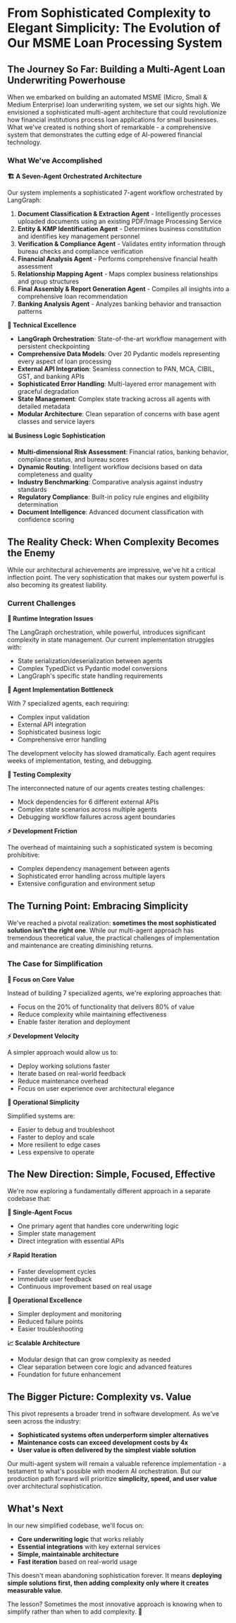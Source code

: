 # From Sophisticated Complexity to Elegant Simplicity: The Evolution of Our MSME Loan Processing System

## The Journey So Far: Building a Multi-Agent Loan Underwriting Powerhouse

When we embarked on building an automated MSME (Micro, Small & Medium Enterprise) loan underwriting system, we set our sights high. We envisioned a sophisticated multi-agent architecture that could revolutionize how financial institutions process loan applications for small businesses. What we've created is nothing short of remarkable - a comprehensive system that demonstrates the cutting edge of AI-powered financial technology.

### What We've Accomplished

**🏗️ A Seven-Agent Orchestrated Architecture**

Our system implements a sophisticated 7-agent workflow orchestrated by LangGraph:

1. **Document Classification & Extraction Agent** - Intelligently processes uploaded documents using an existing PDF/Image Processing Service
2. **Entity & KMP Identification Agent** - Determines business constitution and identifies key management personnel
3. **Verification & Compliance Agent** - Validates entity information through bureau checks and compliance verification
4. **Financial Analysis Agent** - Performs comprehensive financial health assessment
5. **Relationship Mapping Agent** - Maps complex business relationships and group structures
6. **Final Assembly & Report Generation Agent** - Compiles all insights into a comprehensive loan recommendation
7. **Banking Analysis Agent** - Analyzes banking behavior and transaction patterns

**🔧 Technical Excellence**

- **LangGraph Orchestration**: State-of-the-art workflow management with persistent checkpointing
- **Comprehensive Data Models**: Over 20 Pydantic models representing every aspect of loan processing
- **External API Integration**: Seamless connection to PAN, MCA, CIBIL, GST, and banking APIs
- **Sophisticated Error Handling**: Multi-layered error management with graceful degradation
- **State Management**: Complex state tracking across all agents with detailed metadata
- **Modular Architecture**: Clean separation of concerns with base agent classes and service layers

**📊 Business Logic Sophistication**

- **Multi-dimensional Risk Assessment**: Financial ratios, banking behavior, compliance status, and bureau scores
- **Dynamic Routing**: Intelligent workflow decisions based on data completeness and quality
- **Industry Benchmarking**: Comparative analysis against industry standards
- **Regulatory Compliance**: Built-in policy rule engines and eligibility determination
- **Document Intelligence**: Advanced document classification with confidence scoring

## The Reality Check: When Complexity Becomes the Enemy

While our architectural achievements are impressive, we've hit a critical inflection point. The very sophistication that makes our system powerful is also becoming its greatest liability.

### Current Challenges

**🚧 Runtime Integration Issues**

The LangGraph orchestration, while powerful, introduces significant complexity in state management. Our current implementation struggles with:
- State serialization/deserialization between agents
- Complex TypedDict vs Pydantic model conversions
- LangGraph's specific state handling requirements

**🔄 Agent Implementation Bottleneck**

With 7 specialized agents, each requiring:
- Complex input validation
- External API integration
- Sophisticated business logic
- Comprehensive error handling

The development velocity has slowed dramatically. Each agent requires weeks of implementation, testing, and debugging.

**🧪 Testing Complexity**

The interconnected nature of our agents creates testing challenges:
- Mock dependencies for 6 different external APIs
- Complex state scenarios across multiple agents
- Debugging workflow failures across agent boundaries

**⚡ Development Friction**

The overhead of maintaining such a sophisticated system is becoming prohibitive:
- Complex dependency management between agents
- Sophisticated error handling across multiple layers
- Extensive configuration and environment setup

## The Turning Point: Embracing Simplicity

We've reached a pivotal realization: **sometimes the most sophisticated solution isn't the right one**. While our multi-agent approach has tremendous theoretical value, the practical challenges of implementation and maintenance are creating diminishing returns.

### The Case for Simplification

**🎯 Focus on Core Value**

Instead of building 7 specialized agents, we're exploring approaches that:
- Focus on the 20% of functionality that delivers 80% of value
- Reduce complexity while maintaining effectiveness
- Enable faster iteration and deployment

**⚡ Development Velocity**

A simpler approach would allow us to:
- Deploy working solutions faster
- Iterate based on real-world feedback
- Reduce maintenance overhead
- Focus on user experience over architectural elegance

**🔧 Operational Simplicity**

Simplified systems are:
- Easier to debug and troubleshoot
- Faster to deploy and scale
- More resilient to edge cases
- Less expensive to operate

## The New Direction: Simple, Focused, Effective

We're now exploring a fundamentally different approach in a separate codebase that:

**🎯 Single-Agent Focus**
- One primary agent that handles core underwriting logic
- Simpler state management
- Direct integration with essential APIs

**⚡ Rapid Iteration**
- Faster development cycles
- Immediate user feedback
- Continuous improvement based on real usage

**🔧 Operational Excellence**
- Simpler deployment and monitoring
- Reduced failure points
- Easier troubleshooting

**📈 Scalable Architecture**
- Modular design that can grow complexity as needed
- Clear separation between core logic and advanced features
- Foundation for future enhancement

## The Bigger Picture: Complexity vs. Value

This pivot represents a broader trend in software development. As we've seen across the industry:

- **Sophisticated systems often underperform simpler alternatives**
- **Maintenance costs can exceed development costs by 4x**
- **User value is often delivered by the simplest viable solution**

Our multi-agent system will remain a valuable reference implementation - a testament to what's possible with modern AI orchestration. But our production path forward will prioritize **simplicity, speed, and user value** over architectural sophistication.

## What's Next

In our new simplified codebase, we'll focus on:
- **Core underwriting logic** that works reliably
- **Essential integrations** with key external services
- **Simple, maintainable architecture**
- **Fast iteration** based on real-world usage

This doesn't mean abandoning sophistication forever. It means **deploying simple solutions first, then adding complexity only where it creates measurable value**.

The lesson? Sometimes the most innovative approach is knowing when to simplify rather than when to add complexity. 🚀
